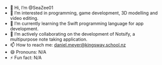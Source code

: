 - 👋 Hi, I’m @SeaZee01
- 👀 I’m interested in programming, game development, 3D modelling and video editing.
- 🌱 I’m currently learning the Swift programming language for app development.
- 💞️ I’m actively collaborating on the development of Notsify, a multipurpose note taking application.
- 📫 How to reach me: daniel.meyer@kingsway.school.nz
- 😄 Pronouns: N/A
- ⚡ Fun fact: N/A

<!---
SeaZee01/SeaZee01 is a ✨ special ✨ repository because its `README.md` (this file) appears on your GitHub profile.
You can click the Preview link to take a look at your changes.
--->
